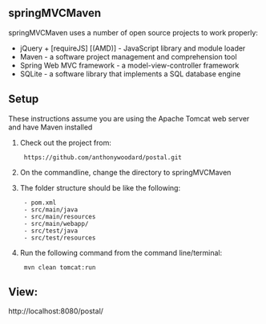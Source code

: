 springMVCMaven
--------------
springMVCMaven uses a number of open source projects to work properly:

*   jQuery + [requireJS] [(AMD)] - JavaScript library and module loader
*   Maven - a software project management and comprehension tool
*   Spring Web MVC framework - a model-view-controller framework
*   SQLite - a software library that implements a SQL database engine
    
Setup
---------------------
These instructions assume you are using the Apache Tomcat web server and have Maven installed

1. Check out the project from:

        https://github.com/anthonywoodard/postal.git

2. On the commandline, change the directory to springMVCMaven
		
3. The folder structure should be like the following:

        - pom.xml
        - src/main/java
        - src/main/resources
        - src/main/webapp/
        - src/test/java
        - src/test/resources
    
4. Run the following command from the command line/terminal:
    
        mvn clean tomcat:run
   
View:
-----
http://localhost:8080/postal/
    